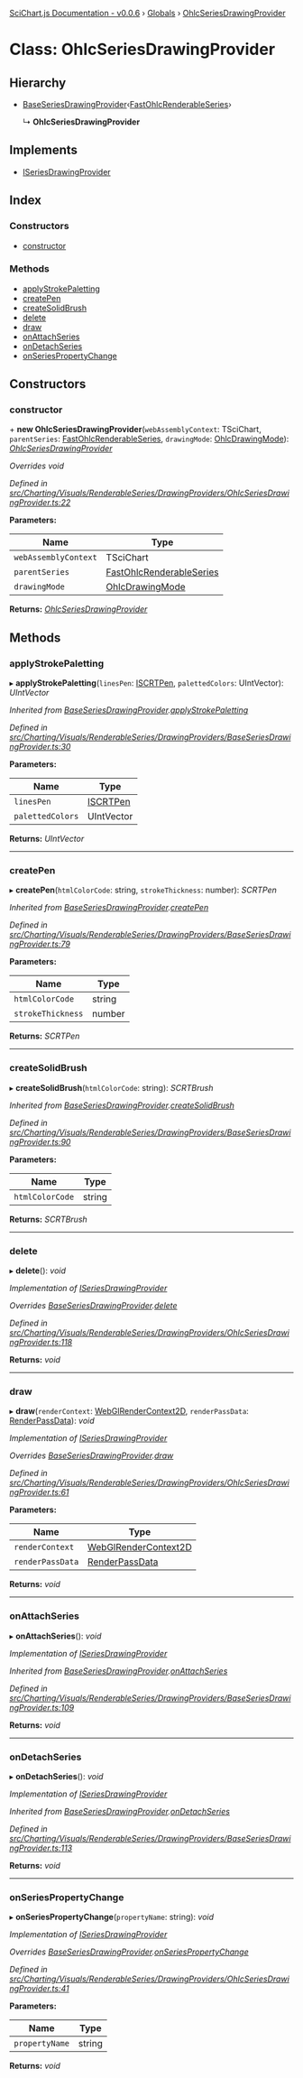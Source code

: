 [SciChart.js Documentation - v0.0.6](../README.md) › [Globals](../globals.md) › [OhlcSeriesDrawingProvider](ohlcseriesdrawingprovider.md)

# Class: OhlcSeriesDrawingProvider

## Hierarchy

* [BaseSeriesDrawingProvider](baseseriesdrawingprovider.md)‹[FastOhlcRenderableSeries](fastohlcrenderableseries.md)›

  ↳ **OhlcSeriesDrawingProvider**

## Implements

* [ISeriesDrawingProvider](../interfaces/iseriesdrawingprovider.md)

## Index

### Constructors

* [constructor](ohlcseriesdrawingprovider.md#constructor)

### Methods

* [applyStrokePaletting](ohlcseriesdrawingprovider.md#applystrokepaletting)
* [createPen](ohlcseriesdrawingprovider.md#createpen)
* [createSolidBrush](ohlcseriesdrawingprovider.md#createsolidbrush)
* [delete](ohlcseriesdrawingprovider.md#delete)
* [draw](ohlcseriesdrawingprovider.md#draw)
* [onAttachSeries](ohlcseriesdrawingprovider.md#onattachseries)
* [onDetachSeries](ohlcseriesdrawingprovider.md#ondetachseries)
* [onSeriesPropertyChange](ohlcseriesdrawingprovider.md#onseriespropertychange)

## Constructors

###  constructor

\+ **new OhlcSeriesDrawingProvider**(`webAssemblyContext`: TSciChart, `parentSeries`: [FastOhlcRenderableSeries](fastohlcrenderableseries.md), `drawingMode`: [OhlcDrawingMode](../enums/ohlcdrawingmode.md)): *[OhlcSeriesDrawingProvider](ohlcseriesdrawingprovider.md)*

*Overrides void*

*Defined in [src/Charting/Visuals/RenderableSeries/DrawingProviders/OhlcSeriesDrawingProvider.ts:22](https://github.com/ABTSoftware/SciChart.Dev/blob/ff9f38d289/Web/src/SciChart/src/Charting/Visuals/RenderableSeries/DrawingProviders/OhlcSeriesDrawingProvider.ts#L22)*

**Parameters:**

Name | Type |
------ | ------ |
`webAssemblyContext` | TSciChart |
`parentSeries` | [FastOhlcRenderableSeries](fastohlcrenderableseries.md) |
`drawingMode` | [OhlcDrawingMode](../enums/ohlcdrawingmode.md) |

**Returns:** *[OhlcSeriesDrawingProvider](ohlcseriesdrawingprovider.md)*

## Methods

###  applyStrokePaletting

▸ **applyStrokePaletting**(`linesPen`: [ISCRTPen](../interfaces/iscrtpen.md), `palettedColors`: UIntVector): *UIntVector*

*Inherited from [BaseSeriesDrawingProvider](baseseriesdrawingprovider.md).[applyStrokePaletting](baseseriesdrawingprovider.md#applystrokepaletting)*

*Defined in [src/Charting/Visuals/RenderableSeries/DrawingProviders/BaseSeriesDrawingProvider.ts:30](https://github.com/ABTSoftware/SciChart.Dev/blob/ff9f38d289/Web/src/SciChart/src/Charting/Visuals/RenderableSeries/DrawingProviders/BaseSeriesDrawingProvider.ts#L30)*

**Parameters:**

Name | Type |
------ | ------ |
`linesPen` | [ISCRTPen](../interfaces/iscrtpen.md) |
`palettedColors` | UIntVector |

**Returns:** *UIntVector*

___

###  createPen

▸ **createPen**(`htmlColorCode`: string, `strokeThickness`: number): *SCRTPen*

*Inherited from [BaseSeriesDrawingProvider](baseseriesdrawingprovider.md).[createPen](baseseriesdrawingprovider.md#createpen)*

*Defined in [src/Charting/Visuals/RenderableSeries/DrawingProviders/BaseSeriesDrawingProvider.ts:79](https://github.com/ABTSoftware/SciChart.Dev/blob/ff9f38d289/Web/src/SciChart/src/Charting/Visuals/RenderableSeries/DrawingProviders/BaseSeriesDrawingProvider.ts#L79)*

**Parameters:**

Name | Type |
------ | ------ |
`htmlColorCode` | string |
`strokeThickness` | number |

**Returns:** *SCRTPen*

___

###  createSolidBrush

▸ **createSolidBrush**(`htmlColorCode`: string): *SCRTBrush*

*Inherited from [BaseSeriesDrawingProvider](baseseriesdrawingprovider.md).[createSolidBrush](baseseriesdrawingprovider.md#createsolidbrush)*

*Defined in [src/Charting/Visuals/RenderableSeries/DrawingProviders/BaseSeriesDrawingProvider.ts:90](https://github.com/ABTSoftware/SciChart.Dev/blob/ff9f38d289/Web/src/SciChart/src/Charting/Visuals/RenderableSeries/DrawingProviders/BaseSeriesDrawingProvider.ts#L90)*

**Parameters:**

Name | Type |
------ | ------ |
`htmlColorCode` | string |

**Returns:** *SCRTBrush*

___

###  delete

▸ **delete**(): *void*

*Implementation of [ISeriesDrawingProvider](../interfaces/iseriesdrawingprovider.md)*

*Overrides [BaseSeriesDrawingProvider](baseseriesdrawingprovider.md).[delete](baseseriesdrawingprovider.md#abstract-delete)*

*Defined in [src/Charting/Visuals/RenderableSeries/DrawingProviders/OhlcSeriesDrawingProvider.ts:118](https://github.com/ABTSoftware/SciChart.Dev/blob/ff9f38d289/Web/src/SciChart/src/Charting/Visuals/RenderableSeries/DrawingProviders/OhlcSeriesDrawingProvider.ts#L118)*

**Returns:** *void*

___

###  draw

▸ **draw**(`renderContext`: [WebGlRenderContext2D](webglrendercontext2d.md), `renderPassData`: [RenderPassData](renderpassdata.md)): *void*

*Implementation of [ISeriesDrawingProvider](../interfaces/iseriesdrawingprovider.md)*

*Overrides [BaseSeriesDrawingProvider](baseseriesdrawingprovider.md).[draw](baseseriesdrawingprovider.md#abstract-draw)*

*Defined in [src/Charting/Visuals/RenderableSeries/DrawingProviders/OhlcSeriesDrawingProvider.ts:61](https://github.com/ABTSoftware/SciChart.Dev/blob/ff9f38d289/Web/src/SciChart/src/Charting/Visuals/RenderableSeries/DrawingProviders/OhlcSeriesDrawingProvider.ts#L61)*

**Parameters:**

Name | Type |
------ | ------ |
`renderContext` | [WebGlRenderContext2D](webglrendercontext2d.md) |
`renderPassData` | [RenderPassData](renderpassdata.md) |

**Returns:** *void*

___

###  onAttachSeries

▸ **onAttachSeries**(): *void*

*Implementation of [ISeriesDrawingProvider](../interfaces/iseriesdrawingprovider.md)*

*Inherited from [BaseSeriesDrawingProvider](baseseriesdrawingprovider.md).[onAttachSeries](baseseriesdrawingprovider.md#onattachseries)*

*Defined in [src/Charting/Visuals/RenderableSeries/DrawingProviders/BaseSeriesDrawingProvider.ts:109](https://github.com/ABTSoftware/SciChart.Dev/blob/ff9f38d289/Web/src/SciChart/src/Charting/Visuals/RenderableSeries/DrawingProviders/BaseSeriesDrawingProvider.ts#L109)*

**Returns:** *void*

___

###  onDetachSeries

▸ **onDetachSeries**(): *void*

*Implementation of [ISeriesDrawingProvider](../interfaces/iseriesdrawingprovider.md)*

*Inherited from [BaseSeriesDrawingProvider](baseseriesdrawingprovider.md).[onDetachSeries](baseseriesdrawingprovider.md#ondetachseries)*

*Defined in [src/Charting/Visuals/RenderableSeries/DrawingProviders/BaseSeriesDrawingProvider.ts:113](https://github.com/ABTSoftware/SciChart.Dev/blob/ff9f38d289/Web/src/SciChart/src/Charting/Visuals/RenderableSeries/DrawingProviders/BaseSeriesDrawingProvider.ts#L113)*

**Returns:** *void*

___

###  onSeriesPropertyChange

▸ **onSeriesPropertyChange**(`propertyName`: string): *void*

*Implementation of [ISeriesDrawingProvider](../interfaces/iseriesdrawingprovider.md)*

*Overrides [BaseSeriesDrawingProvider](baseseriesdrawingprovider.md).[onSeriesPropertyChange](baseseriesdrawingprovider.md#abstract-onseriespropertychange)*

*Defined in [src/Charting/Visuals/RenderableSeries/DrawingProviders/OhlcSeriesDrawingProvider.ts:41](https://github.com/ABTSoftware/SciChart.Dev/blob/ff9f38d289/Web/src/SciChart/src/Charting/Visuals/RenderableSeries/DrawingProviders/OhlcSeriesDrawingProvider.ts#L41)*

**Parameters:**

Name | Type |
------ | ------ |
`propertyName` | string |

**Returns:** *void*
